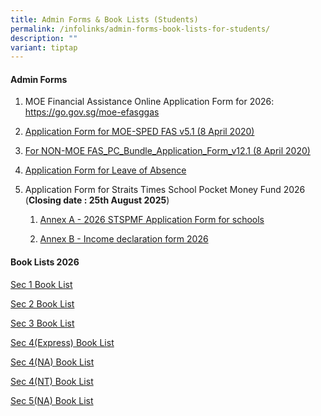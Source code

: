 ```yaml
---
title: Admin Forms & Book Lists (Students)
permalink: /infolinks/admin-forms-book-lists-for-students/
description: ""
variant: tiptap
---
```

<h4><strong>Admin Forms</strong></h4>
<ol data-tight="true" class="tight">
<li>
<p>MOE Financial Assistance Online Application Form for 2026: <a href="https://go.gov.sg/moe-efasggas" rel="noopener noreferrer nofollow" target="_blank">https://go.gov.sg/moe-efasggas</a>
</p>
</li>
<li>
<p><a href="/files/admin%20form3.pdf" rel="noopener noreferrer nofollow" target="_blank">Application Form for MOE-SPED FAS v5.1 (8 April 2020)</a>
<br>
</p>
</li>
<li>
<p><a href="/files/admin%20form4.pdf" rel="noopener noreferrer nofollow" target="_blank">For NON-MOE FAS_PC_Bundle_Application_Form_v12.1 (8 April 2020)</a>
<br>
</p>
</li>
<li>
<p><a href="/files/loaform.pdf" rel="noopener noreferrer nofollow" target="_blank">Application Form for Leave of Absence</a>
<br>
</p>
</li>
<li>
<p>Application Form for Straits Times School Pocket Money Fund 2026
<br>(<strong>Closing date : 25th August 2025</strong>)</p>
<ol data-tight="true" class="tight">
<li>
<p><a href="/files/Annex_A___2026_STSPMF_Application_Form_for_schools.pdf" rel="noopener nofollow" target="_blank">Annex A - 2026 STSPMF Application Form for schools</a>
</p>
</li>
<li>
<p><a href="/files/Annex_B___Income_declaration_form_2026.pdf" rel="noopener noreferrer nofollow" target="_blank">Annex B - Income declaration form 2026</a>
</p>
</li>
</ol>
</li>
</ol>
<h4><strong>Book Lists 2026</strong></h4>
<p><a href="/files/ZHSS_2026_Sec1.pdf" rel="noopener nofollow" target="_blank">Sec 1 Book List</a>
</p>
<p><a href="/files/ZHSS_2026_Sec2.pdf" rel="noopener nofollow" target="_blank">Sec 2 Book List</a>
</p>
<p><a href="/files/ZHSS_2026_Sec3.pdf" rel="noopener nofollow" target="_blank">Sec 3 Book List</a>
</p>
<p><a href="/files/ZHSS_2026_Sec1_S4__EXP_.pdf" rel="noopener nofollow" target="_blank">Sec 4(Express) Book List</a>
</p>
<p><a href="/files/ZHSS_2026_Sec1_S4__NA_.pdf" rel="noopener nofollow" target="_blank">Sec 4(NA) Book List</a>
</p>
<p><a href="/files/ZHSS_2026_Sec1_S4__NT_.pdf" rel="noopener nofollow" target="_blank">Sec 4(NT) Book List</a>
</p>
<p><a href="/files/ZHSS_2026_Sec1_S5__NA_.pdf" rel="noopener nofollow" target="_blank">Sec 5(NA) Book List</a>
</p>
<p></p>